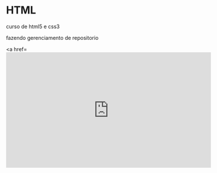 # HTML
 curso de html5 e css3

 fazendo gerenciamento de repositorio 

 
<a href=<iframe width="560" height="315" src="https://www.youtube.com/embed/vBbBUvy_cPY?si=A0gqKjcuKwYJ6EHg" title="YouTube video player" frameborder="0" allow="accelerometer; autoplay; clipboard-write; encrypted-media; gyroscope; picture-in-picture; web-share" referrerpolicy="strict-origin-when-cross-origin" allowfullscreen></iframe>
</a>